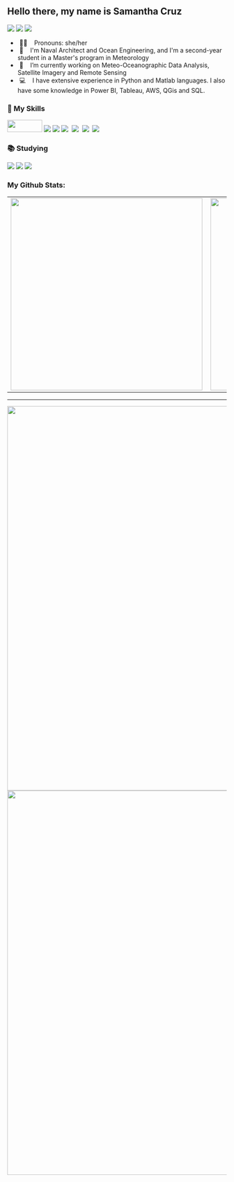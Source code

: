 <h2>Hello there, my name is Samantha Cruz</h2>

<a href="https://github.com/sammcruz"><img src="https://img.shields.io/badge/github-000000.svg?style=for-the-badge&logo=github&logoColor=white"></a>
<a href="https://www.linkedin.com/in/samanthacruz-oceanengineer/"><img src="https://img.shields.io/badge/linkedin-0077B5.svg?style=for-the-badge&logo=linkedin&logoColor=white"></a>
<a href="mailto:samantha@poli.ufrj.br"><img src="https://img.shields.io/badge/e‑mail-D14836.svg?style=for-the-badge&logo=GMail&logoColor=white"></a>

<ul>
  <li>&nbsp;👩🏽 &nbsp;&nbsp; Pronouns: she/her </li>
  <li>&nbsp;🌊 &nbsp;&nbsp; I'm Naval Architect and Ocean Engineering, and I'm a second-year student in a Master's program in Meteorology </li>
  <li>&nbsp;🔭 &nbsp;&nbsp; I’m currently working on Meteo-Oceanographic Data Analysis, Satellite Imagery and Remote Sensing </li>
  <li>&nbsp;💻 &nbsp;&nbsp; I have extensive experience in Python and Matlab languages. I also have some knowledge in Power BI, Tableau, AWS, QGis and SQL.</li>
</ul>

### 🚀 My Skills
<p> 
  <img src="https://uwaterloo.ca/mechanical-mechatronics-engineering-information-technology/sites/default/files/uploads/images/matlab-logo_0.jpg" width="80" height="28"/>
  <img src="https://img.shields.io/badge/Python-3776AB?style=for-the-badge&logo=python&logoColor=white"/>
  <img src="https://img.shields.io/badge/MySQL-00000F?style=for-the-badge&logo=mysql&logoColor=whitee"/>
  <img src="https://img.shields.io/badge/R-276DC3?style=for-the-badge&logo=r&logoColor=white"/>
  <img src="https://img.shields.io/badge/C%23-239120?style=for-the-badge&logo=c-sharp&logoColor=white"/>
  <img src="https://img.shields.io/badge/C%2B%2B-00599C?style=for-the-badge&logo=c%2B%2B&logoColor=white"/>
  <img src="https://img.shields.io/badge/Shell_Script-121011?style=for-the-badge&logo=gnu-bash&logoColor=white"/>

</p>

### 📚 Studying

<p>
  <img src="https://img.shields.io/badge/git%20-%23F05033.svg?&style=for-the-badge&logo=git&logoColor=white"/>
  <img src="https://img.shields.io/badge/github%20-%23121011.svg?&style=for-the-badge&logo=github&logoColor=white"/>
  <img src="https://img.shields.io/badge/Python-3776AB?style=for-the-badge&logo=python&logoColor=white"/>
</p>

### My Github Stats:

<center>
<table>
  <tr>
      <td><img width="440px" align="left" src="https://github-readme-stats.vercel.app/api?username=sammcruz&show_icons=true&theme=darcula&line_height=27" /></td>
     </td>
      <td><img width="440px" align="left" src="https://github-readme-stats.vercel.app/api/top-langs/?username=sammcruz&show_icons=true&theme=darcula&line_height=27"  /></td>
  </tr>  
</table>
</center>

  ---
  <img width="880px" align="center" src="https://github-readme-streak-stats.herokuapp.com/?user=sammcruz&&theme=dark"/>
 
 <img width="880px" align="center" src="https://activity-graph.herokuapp.com/graph?username=sammcruz&theme=xcode"/>
